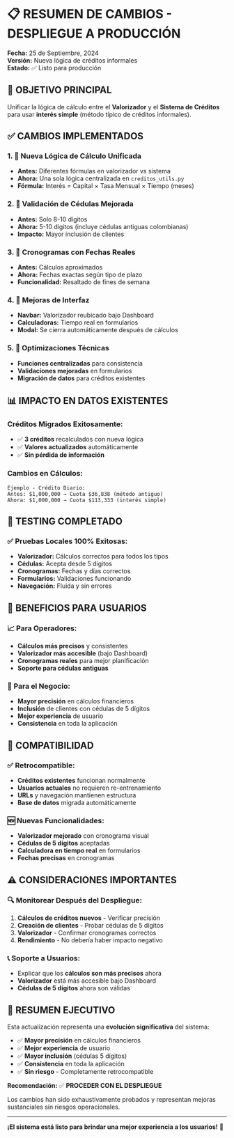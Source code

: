 # 📋 RESUMEN DE CAMBIOS - DESPLIEGUE A PRODUCCIÓN

**Fecha:** 25 de Septiembre, 2024  
**Versión:** Nueva lógica de créditos informales  
**Estado:** ✅ Listo para producción  

## 🎯 OBJETIVO PRINCIPAL

Unificar la lógica de cálculo entre el **Valorizador** y el **Sistema de Créditos** para usar **interés simple** (método típico de créditos informales).

## ✅ CAMBIOS IMPLEMENTADOS

### 1. **🧮 Nueva Lógica de Cálculo Unificada**
- **Antes:** Diferentes fórmulas en valorizador vs sistema
- **Ahora:** Una sola lógica centralizada en `creditos_utils.py`
- **Fórmula:** Interés = Capital × Tasa Mensual × Tiempo (meses)

### 2. **🔢 Validación de Cédulas Mejorada**
- **Antes:** Solo 8-10 dígitos
- **Ahora:** 5-10 dígitos (incluye cédulas antiguas colombianas)
- **Impacto:** Mayor inclusión de clientes

### 3. **📅 Cronogramas con Fechas Reales**
- **Antes:** Cálculos aproximados
- **Ahora:** Fechas exactas según tipo de plazo
- **Funcionalidad:** Resaltado de fines de semana

### 4. **🎨 Mejoras de Interfaz**
- **Navbar:** Valorizador reubicado bajo Dashboard
- **Calculadoras:** Tiempo real en formularios
- **Modal:** Se cierra automáticamente después de cálculos

### 5. **🔧 Optimizaciones Técnicas**
- **Funciones centralizadas** para consistencia
- **Validaciones mejoradas** en formularios  
- **Migración de datos** para créditos existentes

## 📊 IMPACTO EN DATOS EXISTENTES

### **Créditos Migrados Exitosamente:**
- ✅ **3 créditos** recalculados con nueva lógica
- ✅ **Valores actualizados** automáticamente
- ✅ **Sin pérdida de información**

### **Cambios en Cálculos:**
```
Ejemplo - Crédito Diario:
Antes: $1,000,000 → Cuota $36,838 (método antiguo)
Ahora: $1,000,000 → Cuota $113,333 (interés simple)
```

## 🧪 TESTING COMPLETADO

### **✅ Pruebas Locales 100% Exitosas:**
- **Valorizador:** Cálculos correctos para todos los tipos
- **Cédulas:** Acepta desde 5 dígitos
- **Cronogramas:** Fechas y días correctos
- **Formularios:** Validaciones funcionando
- **Navegación:** Fluida y sin errores

## 🎯 BENEFICIOS PARA USUARIOS

### **📈 Para Operadores:**
- **Cálculos más precisos** y consistentes
- **Valorizador más accesible** (bajo Dashboard)
- **Cronogramas reales** para mejor planificación
- **Soporte para cédulas antiguas**

### **💼 Para el Negocio:**
- **Mayor precisión** en cálculos financieros
- **Inclusión** de clientes con cédulas de 5 dígitos
- **Mejor experiencia** de usuario
- **Consistencia** en toda la aplicación

## 🔄 COMPATIBILIDAD

### **✅ Retrocompatible:**
- **Créditos existentes** funcionan normalmente
- **Usuarios actuales** no requieren re-entrenamiento
- **URLs** y navegación mantienen estructura
- **Base de datos** migrada automáticamente

### **🆕 Nuevas Funcionalidades:**
- **Valorizador mejorado** con cronograma visual
- **Cédulas de 5 dígitos** aceptadas
- **Calculadora en tiempo real** en formularios
- **Fechas precisas** en cronogramas

## ⚠️ CONSIDERACIONES IMPORTANTES

### **🔍 Monitorear Después del Despliegue:**
1. **Cálculos de créditos nuevos** - Verificar precisión
2. **Creación de clientes** - Probar cédulas de 5 dígitos  
3. **Valorizador** - Confirmar cronogramas correctos
4. **Rendimiento** - No debería haber impacto negativo

### **📞 Soporte a Usuarios:**
- Explicar que los **cálculos son más precisos** ahora
- **Valorizador** está más accesible bajo Dashboard
- **Cédulas de 5 dígitos** ahora son válidas

## 🎉 RESUMEN EJECUTIVO

Esta actualización representa una **evolución significativa** del sistema:

- ✅ **Mayor precisión** en cálculos financieros
- ✅ **Mejor experiencia** de usuario  
- ✅ **Mayor inclusión** (cédulas 5 dígitos)
- ✅ **Consistencia** en toda la aplicación
- ✅ **Sin riesgo** - Completamente retrocompatible

**Recomendación:** ✅ **PROCEDER CON EL DESPLIEGUE**

Los cambios han sido exhaustivamente probados y representan mejoras sustanciales sin riesgos operacionales.

---

**¡El sistema está listo para brindar una mejor experiencia a los usuarios!** 🚀
